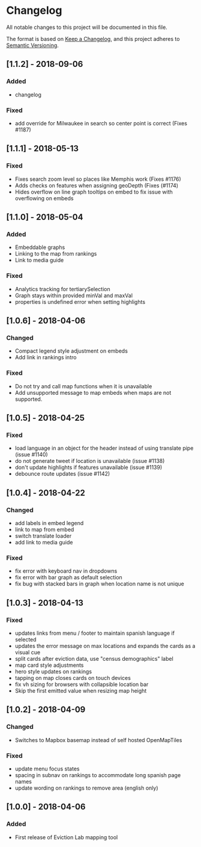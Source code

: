 # Changelog
All notable changes to this project will be documented in this file.

The format is based on [Keep a Changelog](https://keepachangelog.com/en/1.0.0/),
and this project adheres to [Semantic Versioning](https://semver.org/spec/v2.0.0.html).

## [1.1.2] - 2018-09-06
### Added
  - changelog
### Fixed
  - add override for Milwaukee in search so center point is correct (Fixes #1187)

## [1.1.1] - 2018-05-13
### Fixed
  - Fixes search zoom level so places like Memphis work (Fixes #1176)
  - Adds checks on features when assigning geoDepth (Fixes (#1174)
  - Hides overflow on line graph tooltips on embed to fix issue with overflowing on embeds

## [1.1.0] - 2018-05-04
### Added
  - Embeddable graphs
  - Linking to the map from rankings
  - Link to media guide
### Fixed
  - Analytics tracking for tertiarySelection
  - Graph stays within provided minVal and maxVal
  - properties is undefined error when setting highlights

## [1.0.6] - 2018-04-06
### Changed
  - Compact legend style adjustment on embeds
  - Add link in rankings intro
### Fixed
  - Do not try and call map functions when it is unavailable
  - Add unsupported message to map embeds when maps are not supported.

## [1.0.5] - 2018-04-25
### Fixed
  - load language in an object for the header instead of using translate pipe (issue #1140)
  - do not generate tweet if location is unavailable (issue #1138)
  - don't update highlights if features unavailable (issue #1139)
  - debounce route updates (issue #1142)

## [1.0.4] - 2018-04-22
### Changed
  - add labels in embed legend
  - link to map from embed
  - switch translate loader
  - add link to media guide
### Fixed
  - fix error with keyboard nav in dropdowns
  - fix error with bar graph as default selection
  - fix bug with stacked bars in graph when location name is not unique

## [1.0.3] - 2018-04-13
### Fixed
  - updates links from menu / footer to maintain spanish language if selected
  - updates the error message on max locations and expands the cards as a visual cue
  - split cards after eviction data, use "census demographics" label
  - map card style adjustments
  - hero style updates on rankings
  - tapping on map closes cards on touch devices
  - fix vh sizing for browsers with collapsible location bar
  - Skip the first emitted value when resizing map height

## [1.0.2] - 2018-04-09
### Changed
  - Switches to Mapbox basemap instead of self hosted OpenMapTiles
### Fixed
  - update menu focus states
  - spacing in subnav on rankings to accommodate long spanish page names
  - update wording on rankings to remove area (english only)


## [1.0.0] - 2018-04-06
### Added
  - First release of Eviction Lab mapping tool